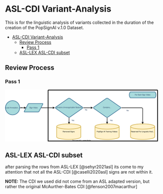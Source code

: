 <!-- 
---
title: ASL-CDI Variant Analysis
author: David Martin
bibliography: [ref.bib]
---
-->

# ASL-CDI Variant-Analysis
This is for the linguistic analysis of variants collected in the duration of the creation of the PopSignAI v.1.0 Dataset.

- [ASL-CDI Variant-Analysis](#asl-cdi-variant-analysis)
  - [Review Process](#review-process)
    - [Pass 1](#pass-1)
  - [ASL-LEX ASL-CDI subset](#asl-lex-asl-cdi-subset)

## Review Process 
### Pass 1
![](figures/1st_pass.drawio.svg)





## ASL-LEX ASL-CDI subset 
after parsing the rows from ASL-LEX [@sehyr2021asl] its come to my attention that not all the ASL-CDI [@caselli2020asl] signs are not within it. 

**NOTE:** The CDI we used did not come from an ASL adapted version, but rather the original McAurther-Bates CDI [@fenson2007macarthur]

